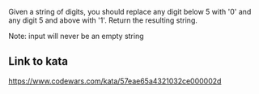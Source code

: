 Given a string of digits, you should replace any digit below 5 with '0' and any digit 5 and above with '1'. Return the resulting string.

Note: input will never be an empty string

## Link to kata
https://www.codewars.com/kata/57eae65a4321032ce000002d